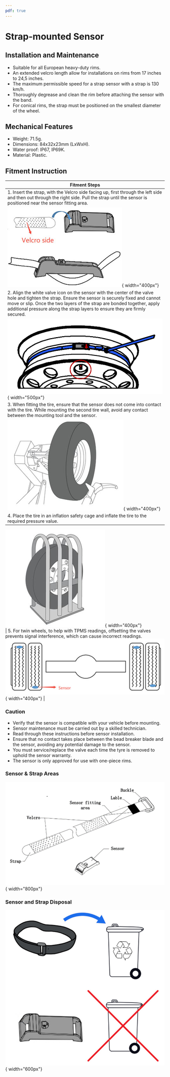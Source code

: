 ```yaml
---
pdf: true
---
```


# Strap-mounted Sensor

## Installation and Maintenance

- Suitable for all European heavy-duty rims.
- An extended velcro length allow for installations on rims from 17 inches to 24,5 inches.
- The maximum permissible speed for a strap sensor with a strap is 130 km/h.
- Thoroughly degrease and clean the rim before attaching the sensor with the band.
- For conical rims, the strap must be positioned on the smallest diameter of the wheel.

## Mechanical Features

- Weight: 71.5g.
- Dimensions: 84x32x23mm (LxWxH).
- Water proof: IP67, IP69K.
- Material: Plastic.

## Fitment Instruction

|**Fitment Steps** |
|----------------|
| 1. Insert the strap, with the Velcro side facing up, first through the left side and then out through the right side. Pull the strap until the sensor is positioned near the sensor fitting area.
 ![Step 1](images/strap_sensor_velcro.jpg){ width="400px"}  |  
| 2. Align the white valve icon on the sensor with the center of the valve hole and tighten the strap. Ensure the sensor is securely fixed and cannot move or slip. Once the two layers of the strap are bonded together, apply additional pressure along the strap layers to ensure they are firmly secured.
 ![Step 2](images/strap_sensor_mounting.jpg){ width="500px"} |     
| 3. When fitting the tire, ensure that the sensor does not come into contact with the tire. While mounting the second tire wall, avoid any contact between the mounting tool and the sensor.
 ![Step 3](images/valve_mounted_instruction_step3.JPG){ width="400px"} |    
| 4. Place the tire in an inflation safety cage and inflate the tire to the required pressure value.
 ![Step 4](images/valve_mounted_instruction_step4.JPG){ width="400px"}        
| 5. For twin wheels, to help with TPMS readings, offsetting the valves prevents signal interference, which can cause incorrect readings. 
 ![Step 5](images/strap_sensor_twin_tires.jpg){ width="400px"}        |

### Caution

- Verify that the sensor is compatible with your vehicle before mounting.
- Sensor maintenance must be carried out by a skilled technician.
- Read through these instructions before sensor installation.
- Ensure that no contact takes place between the bead breaker blade and the sensor, avoiding any potential damage to the sensor.
- You must service/replace the valve each time the tyre is removed to uphold the sensor warranty.
- The sensor is only approved for use with one-piece rims.

### Sensor & Strap Areas

![Strap-mounted Sensor](images/strap_mounted_sensor.jpg){ width="800px"}



### Sensor and Strap Disposal

![Disposal](images/strap_sensor_recycling.jpg){ width="600px"}


